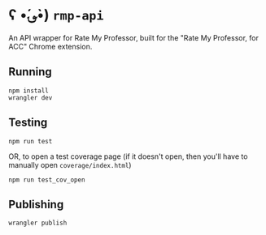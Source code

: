 # ʕ •́؈•̀) `rmp-api`

An API wrapper for Rate My Professor, built for the "Rate My Professor, for ACC" Chrome extension.

## Running
```
npm install
wrangler dev
```

## Testing
```
npm run test
```
OR, to open a test coverage page (if it doesn't open, then you'll have to manually open `coverage/index.html`)
```
npm run test_cov_open
```

## Publishing
```
wrangler publish
```